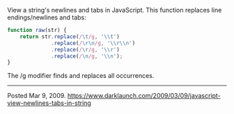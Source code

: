 View a string's newlines and tabs in JavaScript. This function replaces line endings/newlines and tabs:

```javascript
function raw(str) {
    return str.replace(/\t/g, '\\t')
              .replace(/\r\n/g, '\\r\\n')
              .replace(/\r/g, '\\r')
              .replace(/\n/g, '\\n');
}
```

The /g modifier finds and replaces all occurrences.

---

Posted Mar 9, 2009.
https://www.darklaunch.com/2009/03/09/javascript-view-newlines-tabs-in-string